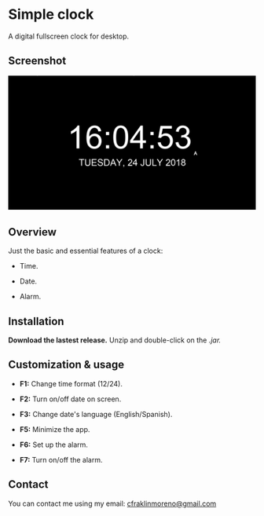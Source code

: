 # Simple clock

A digital fullscreen clock for desktop.

## Screenshot

![screenshot](https://github.com/cframo/Simple-clock/blob/master/screenshot/screenshot.png)

## Overview

Just the basic and essential features of a clock:

- Time.

- Date.

- Alarm.

## Installation

**Download the lastest release.** Unzip and double-click on the *.jar.*

## Customization & usage

- **F1:** Change time format (12/24).

- **F2:** Turn on/off date on screen.

- **F3:** Change date's language (English/Spanish).

- **F5:** Minimize the app.

- **F6:** Set up the alarm.

- **F7:** Turn on/off the alarm.



## Contact

You can contact me using my email: [cfraklinmoreno@gmail.com](mailto:cfraklinmoreno@gmail.com)



